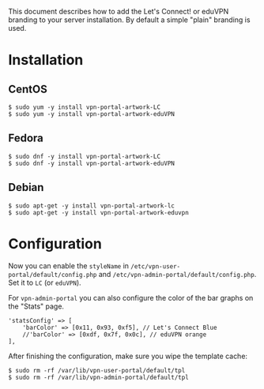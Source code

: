 This document describes how to add the Let's Connect! or eduVPN branding to 
your server installation. By default a simple "plain" branding is used.

# Installation

## CentOS 

    $ sudo yum -y install vpn-portal-artwork-LC
    $ sudo yum -y install vpn-portal-artwork-eduVPN

## Fedora

    $ sudo dnf -y install vpn-portal-artwork-LC
    $ sudo dnf -y install vpn-portal-artwork-eduVPN

## Debian

    $ sudo apt-get -y install vpn-portal-artwork-lc
    $ sudo apt-get -y install vpn-portal-artwork-eduvpn

# Configuration

Now you can enable the `styleName` in `/etc/vpn-user-portal/default/config.php` 
and `/etc/vpn-admin-portal/default/config.php`. Set it to `LC` (or `eduVPN`).

For `vpn-admin-portal` you can also configure the color of the bar graphs on
the "Stats" page.

    'statsConfig' => [
        'barColor' => [0x11, 0x93, 0xf5], // Let's Connect Blue
        //'barColor' => [0xdf, 0x7f, 0x0c], // eduVPN orange
    ],

After finishing the configuration, make sure you wipe the template cache:

    $ sudo rm -rf /var/lib/vpn-user-portal/default/tpl
    $ sudo rm -rf /var/lib/vpn-admin-portal/default/tpl
